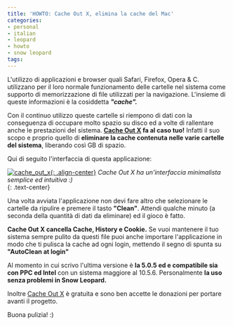 ```yaml
---
title: 'HOWTO: Cache Out X, elimina la cache del Mac'
categories:
- personal
- italian
- leopard
- howto
- snow leopard
tags:
---
```

L'utilizzo di applicazioni e browser quali Safari, Firefox, Opera &amp; C.
utilizzano per il loro normale funzionamento delle cartelle nel sistema come
supporto di memorizzazione di file utilizzati per la navigazione. L'insieme di
queste informazioni è la cosiddetta _**"cache".**_

Con il continuo utilizzo queste cartelle si riempono di dati con la
conseguenza di occupare molto spazio su disco ed a volte di rallentare anche
le prestazioni del sistema. **[Cache Out
X](http://www.trilateralsystems.com/cacheoutx/) fa al caso tuo!** Infatti il
suo scopo e proprio quello di **eliminare la cache contenuta nelle varie
cartelle del sistema**, liberando così GB di spazio.

Qui di seguito l'interfaccia di questa applicazione:

[![cache_out_x]({{site.url}}/images/cache_out_x.png){: .align-center}]({{site.url}}/images/cache_out_x.png)
_Cache Out X ha un'interfaccia minimalista semplice ed intuitiva :)_  
{: .text-center}

Una volta avviata l'applicazione non devi fare altro che selezionare le
cartelle da ripulire e premere il tasto **"Clean"**. Attendi qualche minuto (a
seconda della quantità di dati da eliminare) ed il gioco è fatto.

**Cache Out X cancella Cache, History e Cookie.** Se vuoi mantenere il tuo sistema sempre pulito da questi file puoi anche importare l'applicazione in modo che ti pulisca la cache ad ogni login, mettendo il segno di spunta su **"AutoClean at login"**

Al momento in cui scrivo l'ultima versione è **la 5.0.5 ed e compatibile sia
con PPC ed Intel** con un sistema maggiore al 10.5.6. Personalmente **la uso
senza problemi in Snow Leopard.**

Inoltre [Cache Out X](http://www.trilateralsystems.com/cacheoutx/) è gratuita
e sono ben accette le donazioni per portare avanti il progetto.

Buona pulizia! :)
